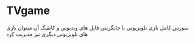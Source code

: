 # TVgame
سورس کامل بازی تلویزیونی
با جایگزینی فایل های ویدیویی و کانفیگ آن میتوان بازی های تلویزیونی دیگری نیز مدیریت کرد
